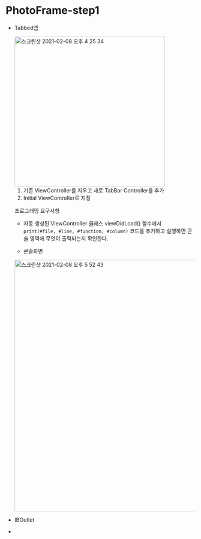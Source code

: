 # PhotoFrame-step1

- Tabbed앱

  <img width="400" alt="스크린샷 2021-02-08 오후 4 25 34" src="https://user-images.githubusercontent.com/42647277/107194425-5eb92380-6a33-11eb-9178-f4d8372545f9.png">

  1. 기존 ViewController를 지우고 새로 TabBar Controller를 추가
  2. Initial ViewController로 지정

  

  프로그래밍 요구사항

  - 자동 생성된 ViewController 클래스 viewDidLoad() 함수에서 `print(#file, #line, #function, #column)` 코드를 추가하고 실행하면 콘솔 영역에 무엇이 출력되는지 확인한다.

  - 콘솔화면

  <img width="671" alt="스크린샷 2021-02-08 오후 5 52 43" src="https://user-images.githubusercontent.com/42647277/107196932-9c6b7b80-6a36-11eb-9fcf-f6662ecb875c.png">



-  IBOutlet
- 
